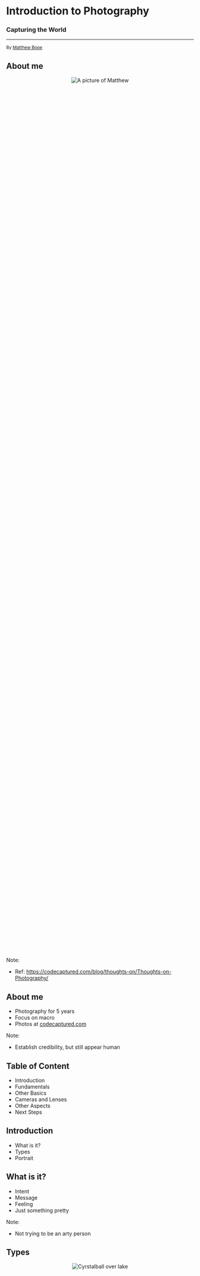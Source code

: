 # Introduction to Photography

### Capturing the World

<hr>

<small>By [Matthew Booe](http://www.matthewbooe.com)</small>



## About me

<p style="display: flex; justify-content: center; height: 60%;">
	<img src="images/about-me.jpg" alt="A picture of Matthew"></img>
</p>

Note:
- Ref: https://codecaptured.com/blog/thoughts-on/Thoughts-on-Photography/


## About me

- Photography for 5 years
- Focus on macro
- Photos at [codecaptured.com](https://codecaptured.com)

Note:
- Establish credibility, but still appear human



## Table of Content <!-- .element: style="color: #E74727;" -->

- Introduction
- Fundamentals
- Other Basics
- Cameras and Lenses
- Other Aspects
- Next Steps



## Introduction <!-- .element: style="color: #E74727;" -->

- What is it?
- Types
- Portrait



## What is it?

- Intent
- Message
- Feeling
- Just something pretty

Note:
- Not trying to be an arty person



## Types

<p style="display: flex; justify-content: center; height: 50%;">
	<img src="images/styles.jpg" alt="Cyrstalball over lake"></img>
</p>

Note:
- Ref: https://tdimension.wordpress.com/2016/11/30/photography-1001-crystal-ball-photography/


## Portrait

<p style="display: flex; justify-content: center; height: 35%;">
	<img src="images/portrait.jpg" alt="Young man in field"></img>
</p>

Note:
- Ref: https://i.pinimg.com/originals/48/4a/0a/484a0a18d80f36d824e34ce071e1a4dd.jpg


## Landscape

<p style="display: flex; justify-content: center; height: 50%;">
	<img src="images/landscape.jpg" alt="Tree in infront of mountain in sunset"></img>
</p>

Note:
- Ref: https://cdn.photographylife.com/wp-content/uploads/2017/01/Telephoto-lens-for-landscape-photography.jpg


## Street

<p style="display: flex; justify-content: center; height: 40%;">
	<img src="images/street.jpg" alt="Kids playing in alley"></img>
</p>

Note:
- Ref: https://www.demilked.com/magazine/wp-content/uploads/2014/04/new-york-chicago-street-photography-vivian-maier-18.jpg


## Event

<p style="display: flex; justify-content: center; height: 60%;">
	<img src="images/event.jpg" alt="Crowd of people in party"></img>
</p>

Note:
- Ref: https://newznew.com/wp-content/uploads/2017/10/Event-Photography-2.jpg


## Macro

<p style="display: flex; justify-content: center; height: 60%;">
	<img src="images/macro.jpg" alt="Close up of dandelion"></img>
</p>

Note:
- Ref: https://tdimension.wordpress.com/2016/11/30/photography-1001-crystal-ball-photography/


## Astrophotography

<p style="display: flex; justify-content: center; height: 60%;">
	<img src="images/astrophotography.jpg" alt="Galaxy oveer highlight"></img>
</p>

Note:
- Ref: https://iso.500px.com/wp-content/uploads/2014/08/2048-7.jpg


## Architecture

<p style="display: flex; justify-content: center; height: 45%;">
	<img src="images/architecture.jpg" alt="Skyscrappers over city"></img>
</p>

Note:
- Ref: https://simonharveyphotography.files.wordpress.com/2012/11/sjh7424_25_26_27_28_29_30.jpg


## Drone

<p style="display: flex; justify-content: center; height: 25%;">
	<img src="images/drone.jpg" alt="Underwater small plane"></img>
</p>

Note:
- Ref: https://i.pinimg.com/originals/7d/fc/d4/7dfcd4f350bc83e49128437bf3b00e4b.jpg


## Sport

<p style="display: flex; justify-content: center; height: 50%;">
	<img src="images/sport.jpg" alt="Womman playing soccer"></img>
</p>

Note:
- Ref: https://cdn.photographylife.com/wp-content/uploads/2016/08/soccer2.jpg


## Wildlife

<p style="display: flex; justify-content: center; height: 50%;">
	<img src="images/wildlife.jpg" alt="Squirel yawning"></img>
</p>

Note:
- Ref: https://s23527.pcdn.co/wp-content/uploads/2018/09/Mary-McGowan_Caught-In-The-Act_00001294.jpg.optimal.jpg


## Composite

<p style="display: flex; justify-content: center; height: 45%;">
	<img src="images/composite.jpg" alt="Man climbing into moon"></img>
</p>

Note:
- Ref: https://static.boredpanda.com/blog/wp-content/uploads/2015/07/I-Make-Surreal-Composite-__880.jpg



## Style

- Subject matter
- Color, texture, layout
- Theme
	- "To share the hidden beauty of the everyday world" <!-- .element: style="color: #E74727;" -->

Note:
- How to make your photography yours



## Fundamentals <!-- .element: style="color: #E74727;" -->

- Focus
- Composition
- Exposure



## Focus

<blockquote>
	"The distinctness or clarity of an image rendered by an optical system."
	<hr>
	<cite>thefreedictionary.com</cite>
</blockquote>


## Focus

<blockquote>
	"A center of interest or activity."
	<hr>
	<cite>thefreedictionary.com</cite>
</blockquote>


## Focus

<blockquote>
	"A plane of clarity"
	<hr>
	<cite>Me</cite>
</blockquote>


## Focus

<p style="display: flex; justify-content: center; height: 50%;">
	<img src="images/focus.jpg" alt="Dragonfly on grass"></img>
</p>

Note:
- Ref: https://photographylife.com/understanding-focus-in-photography


## Manual Focus

- More control, but slow
- Auto focus can fail
	- Reflective or small items
- Good practice


## Auto Focus

- Practical and fast
- Continuous vs Single
- Area Modes

Note:
- Continuous is great for moving targets, but need to practice with it
- Different modes for the size of subject


## Practice <!-- .element: style="color: #E74727;" -->

<!-- .slide: data-background-image="images/practice-3.gif" data-background-size="70%" -->

<!-- The Gif is done kinda hack-y to make it big enough -->

Note:
- Ref: https://media.giphy.com/media/a0QlNFxlTCba8/giphy.gif



## Composition

<blockquote>
	"The manner in which such parts are combined or related"
	<hr>
	<cite>thefreedictionary.com</cite>
</blockquote>


## Composition

<p style="display: flex; justify-content: center; height: 60%;">
	<img src="images/composition.jpg" alt="A yellow crab in the sand"></img>
</p>

Note:
- Ref: https://photographylife.com/composition-tips-for-beginners


## Points and Lines

<p style="display: flex; justify-content: center; height: 40%;">
	<img src="images/lines.jpg" alt="A woman walking down stairs"></img>
</p>

Note:
- Breaking the scene and directing view
- Ref: https://drscdn.500px.org/photo/90922299/m%3D900_k%3D1_a%3D1/v2?sig=7afb73af71d1aa160051c21bd25b64e0f0d31e0f5889851a09e1d608cd33a73e


## Foreground and background

<p style="display: flex; justify-content: center; height: 60%;">
	<img src="images/foreground.jpg" alt="A bird standing with bridge in background"></img>
</p>

Note:
- Add visual interest and more context
- Ref: https://pstbqpil.files.wordpress.com/2012/03/seagull-in-the-foreground-robert-moses-bridge-in-the-background-vicki-jauron.jpg


## Perspective

<p style="display: flex; justify-content: center; height: 45%;">
	<img src="images/perspective.jpg" alt="A little girl pointing at the top of the Eiffel tower"></img>
</p>

Note:
- Both in a literal way and metaphorical one
- Ref: https://farm2.static.flickr.com/1192/1197168132_e13a091128_o.jpg


## Balance

<p style="display: flex; justify-content: center; height: 60%;">
	<img src="images/balance.jpg" alt="A dragon fly in the sunset"></img>
</p>

Note:
- Prevent an element from overpowering, or do that on purpose
- Ref: https://cdn.photographylife.com/wp-content/uploads/2017/01/Heavy-element-balancing-lighter-element.jpg


## Space

<p style="display: flex; justify-content: center; height: 60%;">
	<img src="images/positive.jpg" alt="A dead tree with perched birds in sky"></img>
</p>

Note:
- Let things breathe, lead, or stand out
- Ref: https://cdn.photographylife.com/wp-content/uploads/2017/01/Lots-of-negative-space-960x636.jpg


## Patterns

<p style="display: flex; justify-content: center; height: 85%;">
	<img src="images/patterns.jpg" alt="Snow and rocky landscape in the setting sun"></img>
</p>

Note:
- Patterns are comfortable, so think about breaking them
- Ref: https://cdn.photographylife.com/wp-content/uploads/2017/01/Similar-shape-in-rocks-and-clouds.jpg


## Presets

- Good go to
- Solid for a reason
- Rules are meant to be broken


## Rule of Thirds

<p style="display: flex; justify-content: center; height: 55%;">
	<img src="images/rule-of-thirds.png" alt="A shadow of a man with surf board on beach"></img>
</p>

Note:
- Some people split into fourths too
- Ref: https://nfoxphotography.files.wordpress.com/2014/11/rule-of-thirds-example.png


## Golden Spiral

<p style="display: flex; justify-content: center; height: 50%;">
	<img src="images/golden-spiral.jpg" alt="A yellow crab in the sand"></img>
</p>

Note:
- Content filling this space, people look at eyes
- Ref: https://www.picmonkey.com/blog/wp-content/uploads/2016/09/Golden-ratio-portrait.jpg


## Practice <!-- .element: style="color: #E74727;" -->

<!-- .slide: data-background-image="images/practice-2.gif" data-background-size="70%" -->

Note:
- Ref: https://66.media.tumblr.com/3c451c21479835579118ff84a97c5976/tumblr_ouvxc3O5Gb1qbrivdo1_500.gif



## Exposure

<blockquote>
	"The amount of light per unit area"
	<hr>
	<cite>thefreedictionary.com</cite>
</blockquote>


## Exposure

<blockquote>
	"Determines the brightness or darkness of an image, and more"
	<hr>
	<cite>wikipedia.com</cite>
</blockquote>


## The Triangle

- Three balancing components
	- Aperture
	- Shutter Speed
	- ISO
- Manual vs Priority mode

Note:
- Manual gives you full control
- Priority lets you control one components and it auto does the others


## Aperture

- The size of the opening in a lens
- f/32 is small, f/2 is large
- Affects depths of field

Note:
- Measured in f-stops, size of opening / actual size
- We will discuss depth of field more later, but smaller aperture will produce small depth of field


## Aperture

<p style="display: flex; justify-content: center; height: 60%;">
	<img src="images/aperture.jpg" alt="Various apeature sizes"></img>
</p>

Note:
Ref: https://i.ytimg.com/vi/F8T94sdiNjc/maxresdefault.jpg


## Shutter Speed

- Amount of time the senor is exposed
- 1/300s vs 5 minute
- Longer = more light
- Keep in mind subject

Note:
- Measured in fractions of a second to minutes
- Tripod helps to increase length of time, because hands shake to much, even when propped


## Shutter Speed

<p style="display: flex; justify-content: center; height: 60%;">
	<img src="images/shutter-speed.jpg" alt="Various shuter speeds"></img>
</p>

Note:
- Ref: https://3.bp.blogspot.com/-nCTwM2AKTb4/T_tEO1NRXtI/AAAAAAAAAiM/JH0ak56vQjM/s1600/ShutterSpeed+pic.JPG


## ISO

- Camera's sensitivity to light
- Artificially brightness an image
- More is brighter but causes "noise"


## ISO

<p style="display: flex; justify-content: center; height: 60%;">
	<img src="images/iso.jpg" alt="ISO comparison"></img>
</p>

Note:
- Ref: https://withmanish.com/wp-content/uploads/2017/10/What-does-ISO-Do.jpg



## Long Practice <!-- .element: style="color: #E74727;" -->

<!-- .slide: data-background-image="images/practice-4.gif" data-background-size="70%" -->

Note:
- Ref: https://i.kinja-img.com/gawker-media/image/upload/t_original/snj3tg8nceomsjnq7xpx.gif



## Other Basics <!-- .element: style="color: #E74727;" -->

- Sharpness
- Depth of Field
- Lighting
- White Balance
- Focal Length
- Field of View



## Sharpness

- The clarity of detail in the image
- Affected by
	- Color contrast
	- Light
	- Depth of field


## Sharpness

<p style="display: flex; justify-content: center; height: 80%;">
	<img src="images/sharpness.jpg" alt="Sharpness comparison"></img>
</p>

Note:
- Ref: https://improvephotography.com/wp-content/uploads/2014/07/sharpness-eyes-example.jpg



## Depth of Field

- Distance between the closest and farthest sharp points
- Wider aperture = smaller
- Closer = smaller


## Depth of Field

<p style="display: flex; justify-content: center; height: 50%;">
	<img src="images/depth-of-field.jpg" alt="Depth of field diagram"></img>
</p>

Note:
- Ref: https://photographylife.com/what-is-depth-of-field



## Lighting

- Electromagnetic radiation?
- More than just how much

Note:
- Wasn't sure how to describe it, hope everyone understands this


## Position

<p style="display: flex; justify-content: center; height: 35%;">
	<img src="images/position.jpg" alt="Wedding couple in dooorway"></img>
</p>

Note:
- Behind, above, in front, to the side, all affect the feeling
- Ref: https://www.creativelive.com/photography-guides/lighting-for-beginners


## Hard

<p style="display: flex; justify-content: center; height: 60%;">
	<img src="images/hard.jpg" alt="Couple in grassy field"></img>
</p>

Note:
- Hard causes noticeable shadows and back lighting
- Ref: https://www.creativelive.com/photography-guides/lighting-for-beginners


## Soft

<p style="display: flex; justify-content: center; height: 70%;">
	<img src="images/soft.jpg" alt="Headhsot of girl looking at camera"></img>
</p>

Note:
- Soft is lack of shadow, smoother quality
- Ref: https://pbblogassets.s3.amazonaws.com/uploads/2015/08/Soft-Lighting-Outside-Example.jpg


## Color

<p style="display: flex; justify-content: center; height: 65%;">
	<img src="images/color.jpg" alt="Comparison of colored lights"></img>
</p>

Note:
- Measured in kelvin
- Ref: https://www.creativelive.com/photography-guides/lighting-for-beginners


## Options

- Time of day
- Weather
- Indoor vs outdoor
- Do it yourself



## White Balance

- The shade of white influenced by lighting
- Warmer = reds and yellows
- Cooler = blues and purples
- Use white card or camera presets

Note:
- Can change white balance to adjust in-camera style
- Usually want a proper white for easier editing


## White Balance

<p style="display: flex; justify-content: center; height: 65%;">
	<img src="images/white-balance.jpg" alt="Comparison of white balnce modes"></img>
</p>

Note:
- Ref: https://www.louisdallaraphotography.com/wp-content/uploads/2012/12/white-balance.jpg



## Focal Length

- Magnification of an image
- More length = more magnification
- 50mm is considered true

Note:
- Property of a lens
- Measured in mm
- True means like our eyes see


## Focal Length

<p style="display: flex; justify-content: center; height: 75%;">
	<img src="images/focal-length.png" alt="Focal length diagram"></img>
</p>

Note:
- Ref: https://www.howtogeek.com/353144/what-is-focal-length/


## Focal Length

<p style="display: flex; justify-content: center; height: 70%;">
	<img src="images/focal-length.jpg" alt="Focal length comparison"></img>
</p>

Note:
- Ref: https://www.colesclassroom.com/wp-content/uploads/2017/04/1_GRID-Focal-Length-1_BLOG_final.jpg



## Field of View

- How wide an angle an image is
- More length = more narrow

Note:
- Property of a lens
- Related to focal length


## Field of View

<p style="display: flex; justify-content: center; height: 80%;">
	<img src="images/field-of-view.jpg" alt="Field of View comparison"></img>
</p>

Note:
- Ref: https://arqspin.com/wp-content/uploads/2013/11/field-of-view-copy.jpg



## Cameras and Lenses <!-- .element: style="color: #E74727;" -->

- Lens types
- DSLR vs Mirrorless
- Crop vs Full Frame
- Smartphone
- Other



## Lens types

- Lots of factors
- No "right" lens

Note:
- But there are often more suited lenses


## Length

- Focal length
- Field of view

Note:
- Like we just discussed


## Prime vs Variable

- Prime
	- "Faster", sharper, smaller, cheaper
- Variable
	- Versatile, need less lenses
- Not definitive

Note:
- Faster refers to bigger aperture, because you can take in more light in less time
- There are nice variable lenses that outperform primes
- There are specialized primes that are more expensive and heaver


## Holy trinity

- 16-35mm
- 24-70mm
- 70-200mm

Note:
- The idea is this covers all normal basis, but your needs will vary


## Mount type

- Physical connection to camera
	- Also electronic communication
- Manufactures can have multiple types
- Adapters to mix and match

Note:
- Electronics are used for things like auto focus and object tracking
- Each camera manufacture has at least one type of mount


## Other

- Stabilization
- Size/weight
- Full vs crop
- Specialization

Note:
- Stabilization accounts for hand movement, may create noise
- Specialization like super telephoto or macro for product or insect photography



## DSLR vs Mirrorless

- Two styles of cameras
- Different technologies
- Similar use


## DSLR

- Mirror that physically moves light to viewfinder
- Viewfinder is real time
- Older, cheaper, better battery, more lenses

Note:
- Digital Single Lens Reflex Cameras
- Viewfinder has no electronic delay
- Less electronics mean less power draw
- More lenses because those mounts have been around longer


## Mirrorless

- No mirror, viewfinder is screen
- Viewfinder shows what will be captured
- Newer tech, smaller/lighter

Note:
- Can not overstate how useful it is to see what the actual exposure being captured is
- Lenses can also be smaller to match the form factor, off load electronics
- My suggestion is to start with an entry level DSLR, because of costs, but get lenses that could work for mirrorless
- Also, need more sensor cleaning (which must be delicate), because no extra protection from mirror



## Full Frame vs Crop

- Size of the sensor
- Lenses support

Note:
- Depending on the mount, you might not be able to use a crop lens on a full frame camera or vice versa


## Full Frame

- Same as old 35mm film, industry standard
- Focal lengths are "true"
- Higher resolution, more light

Note:
- True refers to the old industry standard
- Full frame usually has nicer and more expensive options, for "professional" use


## Crop

- Smaller than full, no standard
- Increase the magnification relative to full
- Cheaper, smaller cameras

Note:
- Each manufacture usually standardizes a crop ratio, like 1.5x (full frame)


## Smartphone

- "The best camera is the one you have with you"
- Pro mode
- Some control of exposure
- RAW format

Note:
- Smartphones also use a lot of image processing


## Other

- Lighting or mic accessories
- Type of SD card
- Size of battery
- Customization
- Software experience

Note:
- Manufacture have lots of varying accessories to consider
- Nicer cameras might require more expensive SD cards
- Customization refers to how much you can tweak cameras settings to better control it



## Other Aspects <!-- .element: style="color: #E74727;" -->

- RAW vs JPEG
- Editing
- Organizing
- Sharing



## RAW vs JPEG

- RAW is a series of formats
	- Collect more data for editing
- JPEG are smaller, easier to share

Note:
- Setting in camera, RAW is preferred if you want to edit
- Size of photos makes a huge difference in storage size



## Editing

- Improve images or more artsy
- Lots of software
	- [Darktable](https://www.darktable.org/)
	- [Lightroom](https://lightroom.adobe.com/)


## Change

- Brightness
- Color
- Contrast
- Noise
- Aspect ratio

Note:
- More than this, but this is the core


## In Camera

- Don't rely on editing
- Filters
- Gels

Note:
- While learning, try getting it right in camera first
- Editing takes a while to get used to too
- Filters can polarize, protect, graduated density
- Gels colorize



## Organizing

- Folder hierarchy by date
- Software to tag and organize photos
	- [digiKam](https://www.digikam.org/)
	- [Lightroom](https://lightroom.adobe.com/)

Note:
- There are many techniques, these are just my suggestions
- Tag by location or style
- Some can recognize people too



## Sharing

- Sites have rights to your content
- Watermarks and metadata
- Alt text

Note:
- Each site is different, but generally can always hold on to it, but can advertise too
- Metadata can be stripped
- Accessibility to describe the image



## Next Steps <!-- .element: style="color: #E74727;" -->

- Make a commitment
- Grow skills



## Make a commitment

- Use your phone
- Take photos with intent
- Rent cameras and lenses

Note:
- Use your phone



## Grow skills

- Find photographers you like
- Submit work to art shows or contest
- Join groups for comments and critiques

Note:
- Learn from the style of a photographer



## Questions? <!-- .element: style="color: #E74727;" -->


## Thank you!

<!-- .slide: data-background-image="images/thank-you.gif" data-background-size="70%" -->

Note:
- Ref: https://thisweekinpinball.com/wp-content/uploads/2018/03/IsBHReF.gif



## Long Practice <!-- .element: style="color: #E74727;" -->

<!-- .slide: data-background-image="images/practice-5.gif" data-background-size="70%" -->

Note:
- Ref: https://i.pinimg.com/originals/27/74/7a/27747aa8ba697e52c9dfe6dfc1250ddf.gif
